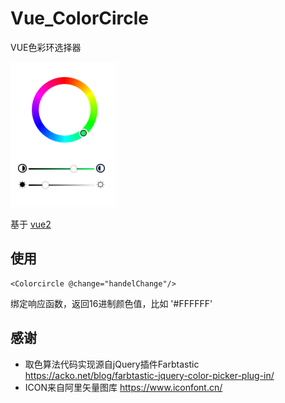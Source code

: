# Vue_ColorCircle
VUE色彩环选择器

![image](./screenshot/screenshot.png)

基于 [vue2](https://github.com/vuejs/vue)

## 使用
```
<Colorcircle @change="handelChange"/>
```
绑定响应函数，返回16进制颜色值，比如 '#FFFFFF'

## 感谢
* 取色算法代码实现源自jQuery插件Farbtastic https://acko.net/blog/farbtastic-jquery-color-picker-plug-in/
* ICON来自阿里矢量图库 https://www.iconfont.cn/